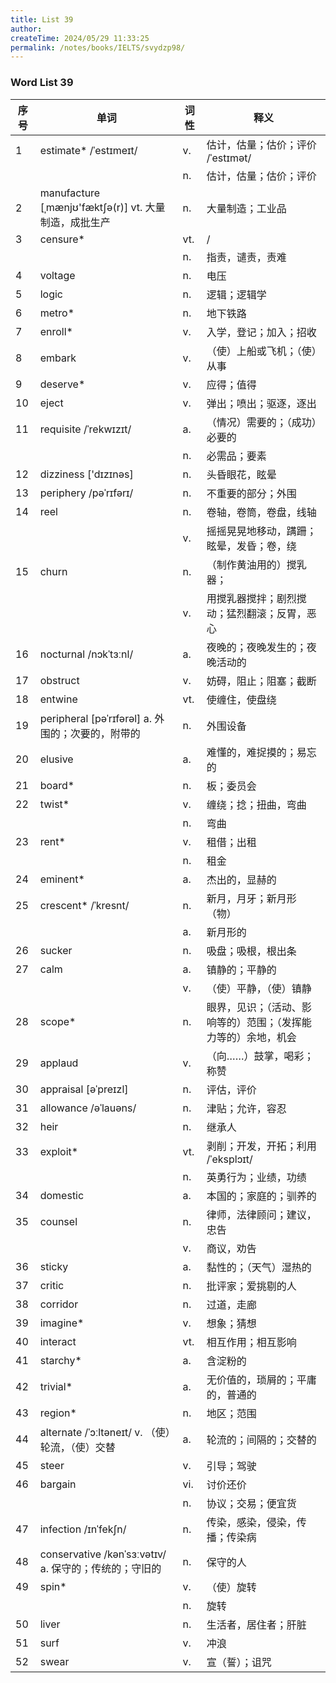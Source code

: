 ```yaml
---
title: List 39
author:
createTime: 2024/05/29 11:33:25
permalink: /notes/books/IELTS/svydzp98/
---
```


### Word List 39

| 序号 | 单词       | 词性    | 释义                                  |
|------|------------|---------|---------------------------------------|
| 1 | estimate* /ˈestɪmeɪt/ | v. | 估计，估量；估价；评价 /ˈestɪmət/ |
|      |            | n.   | 估计，估量；估价；评价 |
| 2 | manufacture [ˌmænjʊ'fæktʃə(r)] vt. 大量制造，成批生产 | n. | 大量制造；工业品 |
| 3 | censure* | vt. | / |
|      |            | n.   | 指责，谴责，责难 |
| 4 | voltage | n. | 电压 |
| 5 | logic | n. | 逻辑；逻辑学 |
| 6 | metro* | n. | 地下铁路 |
| 7 | enroll* | v. | 入学，登记；加入；招收 |
| 8 | embark | v. | （使）上船或飞机；（使）从事 |
| 9 | deserve* | v. | 应得；值得 |
| 10 | eject | v. | 弹出；喷出；驱逐，逐出 |
| 11 | requisite /ˈrekwɪzɪt/ | a. | （情况）需要的；（成功）必要的 |
|      |            | n.   | 必需品；要素 |
| 12 | dizziness ['dɪzɪnəs] | n. | 头昏眼花，眩晕 |
| 13 | periphery /pəˈrɪfərɪ/ | n. | 不重要的部分；外围 |
| 14 | reel | n. | 卷轴，卷筒，卷盘，线轴 |
|      |            | v.   | 摇摇晃晃地移动，蹒跚；眩晕，发昏；卷，绕 |
| 15 | churn | n. | （制作黄油用的）搅乳器； |
|      |            | v.   | 用搅乳器搅拌；剧烈搅动；猛烈翻滚；反胃，恶心 |
| 16 | nocturnal /nɔkˈtɜːnl/ | a. | 夜晚的；夜晚发生的；夜晚活动的 |
| 17 | obstruct | v. | 妨碍，阻止；阻塞；截断 |
| 18 | entwine | vt. | 使缠住，使盘绕 |
| 19 | peripheral [pəˈrɪfərəl] a. 外围的；次要的，附带的 | n. | 外围设备 |
| 20 | elusive | a. | 难懂的，难捉摸的；易忘的 |
| 21 | board* | n. | 板；委员会 |
| 22 | twist* | v. | 缠绕；捻；扭曲，弯曲 |
|      |            | n.   | 弯曲 |
| 23 | rent* | v. | 租借；出租 |
|      |            | n.   | 租金 |
| 24 | eminent* | a. | 杰出的，显赫的 |
| 25 | crescent* /ˈkresnt/ | n. | 新月，月牙；新月形（物） |
|      |            | a.   | 新月形的 |
| 26 | sucker | n. | 吸盘；吸根，根出条 |
| 27 | calm | a. | 镇静的；平静的 |
|      |            | v.   | （使）平静，（使）镇静 |
| 28 | scope* | n. | 眼界，见识；（活动、影响等的）范围；（发挥能力等的）余地，机会 |
| 29 | applaud | v. | （向……）鼓掌，喝彩；称赞 |
| 30 | appraisal [əˈpreɪzl] | n. | 评估，评价 |
| 31 | allowance /əˈlauəns/ | n. | 津贴；允许，容忍 |
| 32 | heir | n. | 继承人 |
| 33 | exploit* | vt. | 剥削；开发，开拓；利用 /ˈeksplɔɪt/ |
|      |            | n.   | 英勇行为；业绩，功绩 |
| 34 | domestic | a. | 本国的；家庭的；驯养的 |
| 35 | counsel | n. | 律师，法律顾问；建议，忠告 |
|      |            | v.   | 商议，劝告 |
| 36 | sticky | a. | 黏性的；（天气）湿热的 |
| 37 | critic | n. | 批评家；爱挑剔的人 |
| 38 | corridor | n. | 过道，走廊 |
| 39 | imagine* | v. | 想象；猜想 |
| 40 | interact | vt. | 相互作用；相互影响 |
| 41 | starchy* | a. | 含淀粉的 |
| 42 | trivial* | a. | 无价值的，琐屑的；平庸的，普通的 |
| 43 | region* | n. | 地区；范围 |
| 44 | alternate /ˈɔːltəneɪt/ v. （使）轮流，（使）交替 | a. | 轮流的；间隔的；交替的 |
| 45 | steer | v. | 引导；驾驶 |
| 46 | bargain | vi. | 讨价还价 |
|      |            | n.   | 协议；交易；便宜货 |
| 47 | infection /ɪnˈfekʃn/ | n. | 传染，感染，侵染，传播；传染病 |
| 48 | conservative /kənˈsɜːvətɪv/ a. 保守的；传统的；守旧的 | n. | 保守的人 |
| 49 | spin* | v. | （使）旋转 |
|      |            | n.   | 旋转 |
| 50 | liver | n. | 生活者，居住者；肝脏 |
| 51 | surf | v. | 冲浪 |
| 52 | swear | v. | 宣（誓）；诅咒 |